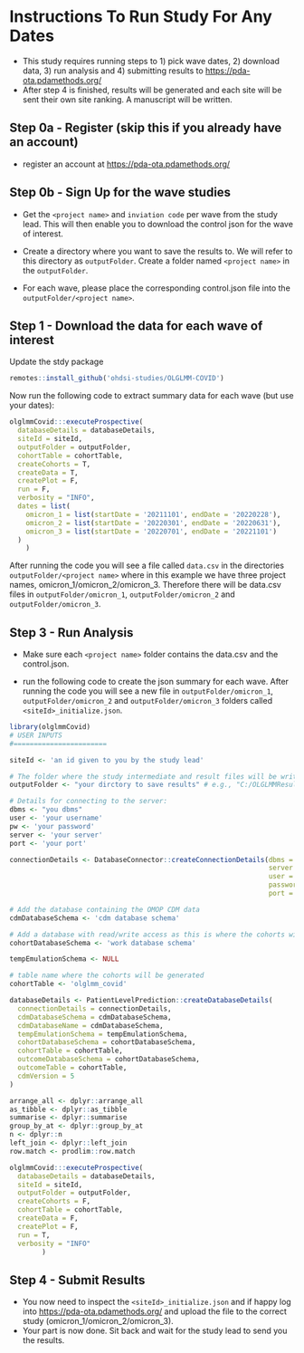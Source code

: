 Instructions To Run Study For Any Dates
===================
- This study requires running steps to 1) pick wave dates, 2) download data, 3) run analysis and 4) submitting results to https://pda-ota.pdamethods.org/ 
- After step 4 is finished, results will be generated and each site will be sent their own site ranking.  A manuscript will be written.


## Step 0a - Register (skip this if you already have an account)
- register an account at https://pda-ota.pdamethods.org/

## Step 0b - Sign Up for the wave studies
- Get the `<project name>` and `inviation code` per wave from the study lead.  This will then enable you to download the control json for the wave of interest. 

- Create a directory where you want to save the results to.  We will refer to this directory as `outputFolder`.  Create a folder named `<project name>` in the `outputFolder`.

- For each wave, please place the corresponding control.json file into the `outputFolder/<project name>`.


## Step 1 - Download the data for each wave of interest

Update the stdy package
```r
remotes::install_github('ohdsi-studies/OLGLMM-COVID')
```

Now run the following code to extract summary data for each wave (but use your dates):

```r
olglmmCovid:::executeProspective(
  databaseDetails = databaseDetails,
  siteId = siteId,
  outputFolder = outputFolder,
  cohortTable = cohortTable,
  createCohorts = T,
  createData = T,
  createPlot = F,
  run = F,
  verbosity = "INFO",
  dates = list(
    omicron_1 = list(startDate = '20211101', endDate = '20220228'),
    omicron_2 = list(startDate = '20220301', endDate = '20220631'),
    omicron_3 = list(startDate = '20220701', endDate = '20221101')
  )
    )
```

After running the code you will see a file called `data.csv` in the directories `outputFolder/<project name>` where in this example we have three project names, omicron_1/omicron_2/omicron_3.  Therefore there will be data.csv files in `outputFolder/omicron_1`, `outputFolder/omicron_2` and `outputFolder/omicron_3`.


## Step 3 - Run Analysis
- Make sure each `<project name>` folder contains the data.csv and the control.json.

- run the following code to create the json summary for each wave.  After running the code you will see a new file in `outputFolder/omicron_1`, `outputFolder/omicron_2` and `outputFolder/omicron_3` folders called `<siteId>_initialize.json`.

```r
library(olglmmCovid)
# USER INPUTS
#=======================

siteId <- 'an id given to you by the study lead'

# The folder where the study intermediate and result files will be written:
outputFolder <- "your dirctory to save results" # e.g., "C:/OLGLMMResults"

# Details for connecting to the server:
dbms <- "you dbms"
user <- 'your username'
pw <- 'your password'
server <- 'your server'
port <- 'your port'

connectionDetails <- DatabaseConnector::createConnectionDetails(dbms = dbms,
                                                                server = server,
                                                                user = user,
                                                                password = pw,
                                                                port = port)

# Add the database containing the OMOP CDM data
cdmDatabaseSchema <- 'cdm database schema'

# Add a database with read/write access as this is where the cohorts will be generated
cohortDatabaseSchema <- 'work database schema'

tempEmulationSchema <- NULL

# table name where the cohorts will be generated
cohortTable <- 'olglmm_covid'

databaseDetails <- PatientLevelPrediction::createDatabaseDetails(
  connectionDetails = connectionDetails, 
  cdmDatabaseSchema = cdmDatabaseSchema, 
  cdmDatabaseName = cdmDatabaseSchema,
  tempEmulationSchema = tempEmulationSchema,
  cohortDatabaseSchema = cohortDatabaseSchema,
  cohortTable = cohortTable,
  outcomeDatabaseSchema = cohortDatabaseSchema,
  outcomeTable = cohortTable,
  cdmVersion = 5
)

arrange_all <- dplyr::arrange_all
as_tibble <- dplyr::as_tibble
summarise <- dplyr::summarise
group_by_at <- dplyr::group_by_at
n <- dplyr::n
left_join <- dplyr::left_join
row.match <- prodlim::row.match

olglmmCovid:::executeProspective(
  databaseDetails = databaseDetails,
  siteId = siteId,
  outputFolder = outputFolder,
  createCohorts = F, 
  cohortTable = cohortTable,
  createData = F, 
  createPlot = F, 
  run = T,
  verbosity = "INFO"
        )
```
## Step 4 - Submit Results
- You now need to inspect the `<siteId>_initialize.json` and if happy log into https://pda-ota.pdamethods.org/  and upload the file to the correct study (omicron_1/omicron_2/omicron_3).
- Your part is now done.  Sit back and wait for the study lead to send you the results.
